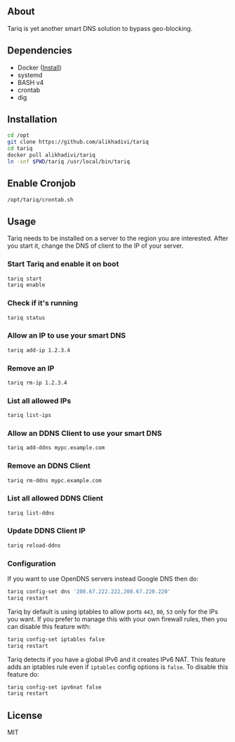 ## About

Tariq is yet another smart DNS solution to bypass geo-blocking.

## Dependencies

* Docker ([Install](https://docs.docker.com/engine/install/ubuntu/))
* systemd
* BASH v4
* crontab
* dig
<!-- * iptables & ipset -->
<!-- ## Install iptables & ipset on debian based 
```bash
sudo apt install iptables ipset
``` -->
<!-- 
## Install from DockerHub

```bash
docker pull alikhadivi/tariq
docker run -v /usr/local/bin:/install alikhadivi/tariq instl
``` -->

## Installation

```bash
cd /opt
git clone https://github.com/alikhadivi/tariq
cd tariq
docker pull alikhadivi/tariq
ln -snf $PWD/tariq /usr/local/bin/tariq
```

## Enable Cronjob
```bash
/opt/tariq/crontab.sh
```

## Usage

Tariq needs to be installed on a server to the region you are interested.
After you start it, change the DNS of client to the IP of your server.

### Start Tariq and enable it on boot

```bash
tariq start
tariq enable
```

### Check if it's running

```bash
tariq status
```

### Allow an IP to use your smart DNS

```bash
tariq add-ip 1.2.3.4
```

### Remove an IP

```bash
tariq rm-ip 1.2.3.4
```

### List all allowed IPs

```bash
tariq list-ips
```

### Allow an DDNS Client to use your smart DNS

```bash
tariq add-ddns mypc.example.com
```

### Remove an DDNS Client

```bash
tariq rm-ddns mypc.example.com
```

### List all allowed DDNS Client

```bash
tariq list-ddns
```

### Update DDNS Client IP

```bash
tariq reload-ddns
```

### Configuration

If you want to use OpenDNS servers instead Google DNS then do:

```bash
tariq config-set dns '208.67.222.222,208.67.220.220'
tariq restart
```

Tariq by default is using iptables to allow ports `443`, `80`, `53`
only for the IPs you want. If you prefer to manage this with your own
firewall rules, then you can disable this feature with:

```bash
tariq config-set iptables false
tariq restart
```

Tariq detects if you have a global IPv6 and it creates IPv6 NAT. This
feature adds an iptables rule even if `iptables` config options is `false`.
To disable this feature do:

```bash
tariq config-set ipv6nat false
tariq restart
```

## License
MIT

